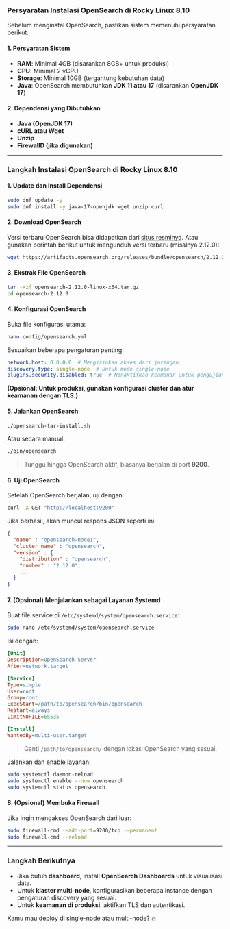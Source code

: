 ### **Persyaratan Instalasi OpenSearch di Rocky Linux 8.10**
Sebelum menginstal OpenSearch, pastikan sistem memenuhi persyaratan berikut:

#### **1. Persyaratan Sistem**
- **RAM**: Minimal 4GB (disarankan 8GB+ untuk produksi)
- **CPU**: Minimal 2 vCPU
- **Storage**: Minimal 10GB (tergantung kebutuhan data)
- **Java**: OpenSearch membutuhkan **JDK 11 atau 17** (disarankan **OpenJDK 17**)

#### **2. Dependensi yang Dibutuhkan**
- **Java (OpenJDK 17)**
- **cURL atau Wget**
- **Unzip**
- **FirewallD (jika digunakan)**

---

### **Langkah Instalasi OpenSearch di Rocky Linux 8.10**

#### **1. Update dan Install Dependensi**
```bash
sudo dnf update -y
sudo dnf install -y java-17-openjdk wget unzip curl
```

#### **2. Download OpenSearch**
Versi terbaru OpenSearch bisa didapatkan dari [situs resminya](https://opensearch.org/downloads.html). Atau gunakan perintah berikut untuk mengunduh versi terbaru (misalnya 2.12.0):

```bash
wget https://artifacts.opensearch.org/releases/bundle/opensearch/2.12.0/opensearch-2.12.0-linux-x64.tar.gz
```

#### **3. Ekstrak File OpenSearch**
```bash
tar -xzf opensearch-2.12.0-linux-x64.tar.gz
cd opensearch-2.12.0
```

#### **4. Konfigurasi OpenSearch**
Buka file konfigurasi utama:
```bash
nano config/opensearch.yml
```
Sesuaikan beberapa pengaturan penting:
```yaml
network.host: 0.0.0.0  # Mengizinkan akses dari jaringan
discovery.type: single-node  # Untuk mode single-node
plugins.security.disabled: true  # Nonaktifkan keamanan untuk pengujian (jangan gunakan di produksi)
```
**(Opsional: Untuk produksi, gunakan konfigurasi cluster dan atur keamanan dengan TLS.)**

#### **5. Jalankan OpenSearch**
```bash
./opensearch-tar-install.sh
```
Atau secara manual:
```bash
./bin/opensearch
```
> Tunggu hingga OpenSearch aktif, biasanya berjalan di port **9200**.

#### **6. Uji OpenSearch**
Setelah OpenSearch berjalan, uji dengan:
```bash
curl -X GET "http://localhost:9200"
```
Jika berhasil, akan muncul respons JSON seperti ini:
```json
{
  "name" : "opensearch-node1",
  "cluster_name" : "opensearch",
  "version" : {
    "distribution" : "opensearch",
    "number" : "2.12.0",
    ...
  }
}
```

#### **7. (Opsional) Menjalankan sebagai Layanan Systemd**
Buat file service di `/etc/systemd/system/opensearch.service`:
```bash
sudo nano /etc/systemd/system/opensearch.service
```
Isi dengan:
```ini
[Unit]
Description=OpenSearch Server
After=network.target

[Service]
Type=simple
User=root
Group=root
ExecStart=/path/to/opensearch/bin/opensearch
Restart=always
LimitNOFILE=65535

[Install]
WantedBy=multi-user.target
```
> Ganti `/path/to/opensearch/` dengan lokasi OpenSearch yang sesuai.

Jalankan dan enable layanan:
```bash
sudo systemctl daemon-reload
sudo systemctl enable --now opensearch
sudo systemctl status opensearch
```

#### **8. (Opsional) Membuka Firewall**
Jika ingin mengakses OpenSearch dari luar:
```bash
sudo firewall-cmd --add-port=9200/tcp --permanent
sudo firewall-cmd --reload
```

---

### **Langkah Berikutnya**
- Jika butuh **dashboard**, install **OpenSearch Dashboards** untuk visualisasi data.
- Untuk **klaster multi-node**, konfigurasikan beberapa instance dengan pengaturan discovery yang sesuai.
- Untuk **keamanan di produksi**, aktifkan TLS dan autentikasi.

Kamu mau deploy di single-node atau multi-node? 🔥